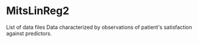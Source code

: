 # MitsLinReg2
List of data files Data characterized by observations of patient's satisfaction against predictors. 
